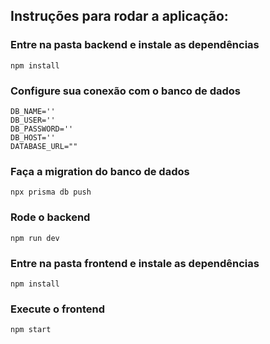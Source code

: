 ## Instruções para rodar a aplicação:
### Entre na pasta backend e instale as dependências
```
npm install
```
### Configure sua conexão com o banco de dados
```
DB_NAME=''
DB_USER=''
DB_PASSWORD=''
DB_HOST=''
DATABASE_URL=""

```
### Faça a migration do banco de dados
```
npx prisma db push
```
### Rode o backend
```
npm run dev
```
### Entre na pasta frontend e instale as dependências
```
npm install
```
### Execute o frontend
```
npm start
```

